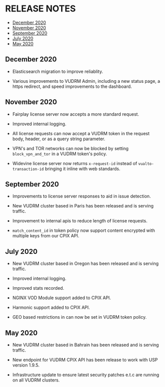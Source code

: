 # RELEASE NOTES 

* [December 2020](#december-2020)
* [November 2020](#november-2020)
* [September 2020](#september-2020)
* [July 2020](#july-2020)
* [May 2020](#may-2020)

## December 2020 

* Elasticsearch migration to improve reliablity.

* Various improvements to VUDRM Admin, including a new status page, a https redirect, and speed improvements to the dashboard. 

## November 2020

* Fairplay license server now accepts a more standard request.

* Improved internal logging.

* All license requests can now accept a VUDRM token in the request body, header, or as a query string parameter.

* VPN's and TOR networks can now be blocked by setting `block_vpn_and_tor` in a VUDRM token's policy.

* Widevine license server now returns `x-request-id` instead of `vualto-transaction-id` bringing it inline with web standards.

## September 2020

* Improvements to license server responses to aid in issue detection.

* New VUDRM cluster based in Paris has been released and is serving traffic.

* Improvement to internal apis to reduce length of license requests.

* `match_content_id` in token policy now support content encrypted with multiple keys from our CPIX API.

## July 2020

* New VUDRM cluster based in Oregon has been released and is serving traffic.

* Improved internal logging.

* Improved stats recorded.

* NGINX VOD Module support added to CPIX API.

* Harmonic support added to CPIX API.

* GEO based restrictions in can now be set in VUDRM token policy.

## May 2020

* New VUDRM cluster based in Bahrain has been released and is serving traffic.

* New endpoint for VUDRM CPIX API has been release to work with USP version 1.9.5.

* Infrastructure update to ensure latest security patches e.t.c are running on all VUDRM clusters.
